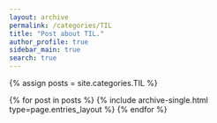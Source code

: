 ```yaml
---
layout: archive
permalink: /categories/TIL
title: "Post about TIL."
author_profile: true
sidebar_main: true
search: true
---
```


{% assign posts = site.categories.TIL  %}

{% for post in posts %}
  {% include archive-single.html type=page.entries_layout %}
{% endfor %}


